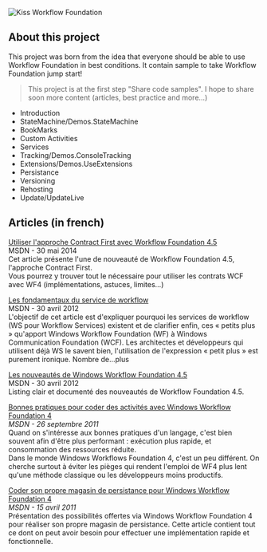 
![Kiss Workflow Foundation](https://github.com/JeremyJeanson/KissWorkflowFoundation/blob/master/kiss_workflow_foundation_banner.png?raw=true)
## About this project
This project was born from the idea that everyone should be able to use Workflow Foundation in best conditions.
It contain sample to take Workflow Foundation jump start!
>This project is at the first step "Share code samples". I hope to share soon more content (articles, best practice and more...)

  * Introduction
  * StateMachine/Demos.StateMachine
  * BookMarks
  * Custom Activities
  * Services 
  * Tracking/Demos.ConsoleTracking
  * Extensions/Demos.UseExtensions 
  * Persistance 
  * Versioning 
  * Rehosting  
  * Update/UpdateLive

## Articles (in french)
<p><a href="http://msdn.microsoft.com/fr-fr/library/dn751566.aspx" target="_blank">Utiliser l'approche Contract First avec Workflow Foundation 4.5</a><br /> MSDN - 30 mai 2014<br /> Cet article pr&eacute;sente l'une de nouveaut&eacute; de Workflow Foundation 4.5, l'approche Contract First.<br /> Vous pourrez y trouver tout le n&eacute;cessaire pour utiliser les contrats WCF avec WF4 (impl&eacute;mentations, astuces, limites&hellip;)</p>
<p><a href="http://msdn.microsoft.com/fr-fr/vstudio/hh968996">Les fondamentaux du service de workflow</a><br /> MSDN - 30 avril 2012<br /> L'objectif de cet article est d'expliquer pourquoi les services de workflow (WS pour Workflow Services) existent et de clarifier enfin, ces &laquo; petits plus &raquo; qu'apport Windows Workflow Foundation (WF) &agrave; Windows Communication Foundation (WCF). Les architectes et d&eacute;veloppeurs qui utilisent d&eacute;j&agrave; WS le savent bien, l'utilisation de l'expression &laquo; petit plus &raquo; est purement ironique. Nombre de...plus</p>
<p><a href="http://msdn.microsoft.com/fr-fr/vstudio/hh968987" target="_blank">Les nouveaut&eacute;s de Windows Workflow Foundation 4.5</a><br /> MSDN - 30 avril 2012<br /> Listing clair et document&eacute; des nouveaut&eacute;s de Workflow Foundation 4.5.</p>
<p><a href="http://msdn.microsoft.com/fr-fr/vstudio/hh463342" target="_blank">Bonnes pratiques pour coder des activit&eacute;s avec Windows Workflow Foundation 4</a><br /> <em>MSDN - 26 septembre 2011</em><br /> Quand on s'int&eacute;resse aux bonnes pratiques d'un langage, c'est bien souvent afin d'&ecirc;tre plus performant : ex&eacute;cution plus rapide, et consommation des ressources r&eacute;duite.<br /> Dans le monde Windows Workflows Foundation 4, c'est un peu diff&eacute;rent. On cherche surtout &agrave; &eacute;viter les pi&egrave;ges qui rendent l'emploi de WF4 plus lent qu'une m&eacute;thode classique ou les d&eacute;veloppeurs moins productifs.</p>
<p><a href="http://msdn.microsoft.com/fr-fr/vstudio/gg998772">Coder son propre magasin de persistance pour Windows Workflow Foundation 4</a><br /> <em>MSDN - 15 avril 2011</em><br /> Pr&eacute;sentation des possibilit&eacute;s offertes via Windows Workflow Foundation 4 pour r&eacute;aliser son propre magasin de persistance. Cette article contient tout ce dont on peut avoir besoin pour effectuer une impl&eacute;mentation rapide et fonctionnelle.</p>
<p>&nbsp;</p>
